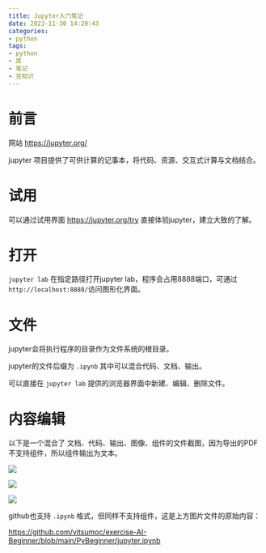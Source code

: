 ```yaml
---
title: Jupyter入门笔记
date: 2023-11-30 14:29:43
categories:
- python
tags:
- python
- 库
- 笔记
- 豆知识
---
```


# 前言

网站 https://jupyter.org/

jupyter 项目提供了可供计算的记事本，将代码、资源、交互式计算与文档结合。

<!-- more -->

# 试用

可以通过试用界面 https://jupyter.org/try 直接体验jupyter，建立大致的了解。

# 打开

```jupyter lab``` 在指定路径打开jupyter lab，程序会占用8888端口，可通过```http://localhost:8888/```访问图形化界面。

# 文件

jupyter会将执行程序的目录作为文件系统的根目录。

jupyter的文件后缀为 ```.ipynb``` 其中可以混合代码、文档、输出。

可以直接在 ```jupyter lab``` 提供的浏览器界面中新建、编辑、删除文件。

# 内容编辑

以下是一个混合了 文档、代码、输出、图像、组件的文件截图，因为导出的PDF不支持组件，所以组件输出为文本。

![](JupyterLab-1.png)

![](JupyterLab-2.png)

![](JupyterLab-3.png)

github也支持 ```.ipynb``` 格式，但同样不支持组件，这是上方图片文件的原始内容：

https://github.com/vitsumoc/exercise-AI-Beginner/blob/main/PyBeginner/jupyter.ipynb